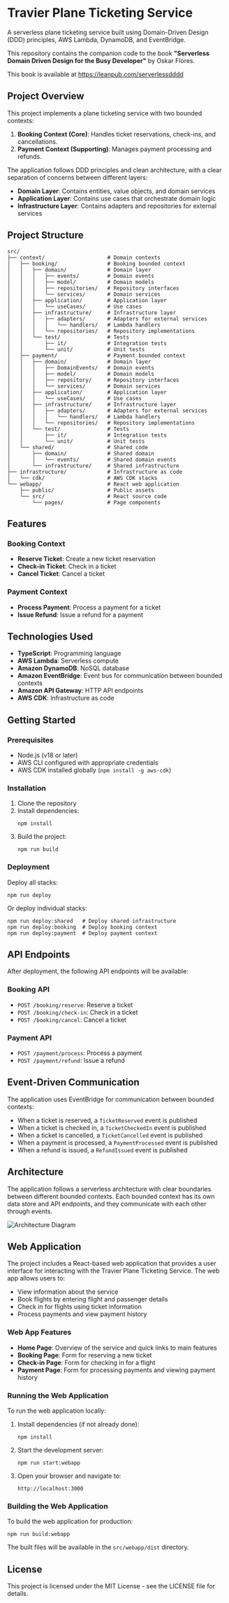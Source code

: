 # Travier Plane Ticketing Service

A serverless plane ticketing service built using Domain-Driven Design (DDD) principles, AWS Lambda, DynamoDB, and EventBridge.

This repository contains the companion code to the book **"Serverless Domain Driven Design for the Busy Developer"** by Oskar Flores.

This book is available at https://leanpub.com/serverlessdddd

## Project Overview

This project implements a plane ticketing service with two bounded contexts:

1. **Booking Context (Core)**: Handles ticket reservations, check-ins, and cancellations.
2. **Payment Context (Supporting)**: Manages payment processing and refunds.

The application follows DDD principles and clean architecture, with a clear separation of concerns between different layers:

- **Domain Layer**: Contains entities, value objects, and domain services
- **Application Layer**: Contains use cases that orchestrate domain logic
- **Infrastructure Layer**: Contains adapters and repositories for external services

## Project Structure

```
src/
├── context/                    # Domain contexts
│   ├── booking/                # Booking bounded context
│   │   ├── domain/             # Domain layer
│   │   │   ├── events/         # Domain events
│   │   │   ├── model/          # Domain models
│   │   │   ├── repositories/   # Repository interfaces
│   │   │   └── services/       # Domain services
│   │   ├── application/        # Application layer
│   │   │   └── useCases/       # Use cases
│   │   ├── infrastructure/     # Infrastructure layer
│   │   │   ├── adapters/       # Adapters for external services
│   │   │   │   └── handlers/   # Lambda handlers
│   │   │   └── repositories/   # Repository implementations
│   │   └── test/               # Tests
│   │       ├── it/             # Integration tests
│   │       └── unit/           # Unit tests
│   ├── payment/                # Payment bounded context
│   │   ├── domain/             # Domain layer
│   │   │   ├── DomainEvents/   # Domain events
│   │   │   ├── model/          # Domain models
│   │   │   ├── repository/     # Repository interfaces
│   │   │   └── services/       # Domain services
│   │   ├── application/        # Application layer
│   │   │   └── useCases/       # Use cases
│   │   ├── infrastructure/     # Infrastructure layer
│   │   │   ├── adapters/       # Adapters for external services
│   │   │   │   └── handlers/   # Lambda handlers
│   │   │   └── repositories/   # Repository implementations
│   │   └── test/               # Tests
│   │       ├── it/             # Integration tests
│   │       └── unit/           # Unit tests
│   └── shared/                 # Shared code
│       ├── domain/             # Shared domain
│       │   └── events/         # Shared domain events
│       └── infrastructure/     # Shared infrastructure
├── infrastructure/             # Infrastructure as code
│   └── cdk/                    # AWS CDK stacks
└── webapp/                     # React web application
    ├── public/                 # Public assets
    └── src/                    # React source code
        └── pages/              # Page components
```

## Features

### Booking Context

- **Reserve Ticket**: Create a new ticket reservation
- **Check-in Ticket**: Check in a ticket
- **Cancel Ticket**: Cancel a ticket

### Payment Context

- **Process Payment**: Process a payment for a ticket
- **Issue Refund**: Issue a refund for a payment

## Technologies Used

- **TypeScript**: Programming language
- **AWS Lambda**: Serverless compute
- **Amazon DynamoDB**: NoSQL database
- **Amazon EventBridge**: Event bus for communication between bounded contexts
- **Amazon API Gateway**: HTTP API endpoints
- **AWS CDK**: Infrastructure as code

## Getting Started

### Prerequisites

- Node.js (v18 or later)
- AWS CLI configured with appropriate credentials
- AWS CDK installed globally (`npm install -g aws-cdk`)

### Installation

1. Clone the repository
2. Install dependencies:
   ```
   npm install
   ```
3. Build the project:
   ```
   npm run build
   ```

### Deployment

Deploy all stacks:
```
npm run deploy
```

Or deploy individual stacks:
```
npm run deploy:shared   # Deploy shared infrastructure
npm run deploy:booking  # Deploy booking context
npm run deploy:payment  # Deploy payment context
```

## API Endpoints

After deployment, the following API endpoints will be available:

### Booking API

- `POST /booking/reserve`: Reserve a ticket
- `POST /booking/check-in`: Check in a ticket
- `POST /booking/cancel`: Cancel a ticket

### Payment API

- `POST /payment/process`: Process a payment
- `POST /payment/refund`: Issue a refund

## Event-Driven Communication

The application uses EventBridge for communication between bounded contexts:

- When a ticket is reserved, a `TicketReserved` event is published
- When a ticket is checked in, a `TicketCheckedIn` event is published
- When a ticket is cancelled, a `TicketCancelled` event is published
- When a payment is processed, a `PaymentProcessed` event is published
- When a refund is issued, a `RefundIssued` event is published

## Architecture

The application follows a serverless architecture with clear boundaries between different bounded contexts. Each bounded context has its own data store and API endpoints, and they communicate with each other through events.

![Architecture Diagram](https://via.placeholder.com/800x400?text=Travier+Architecture+Diagram)

## Web Application

The project includes a React-based web application that provides a user interface for interacting with the Travier Plane Ticketing Service. The web app allows users to:

- View information about the service
- Book flights by entering flight and passenger details
- Check in for flights using ticket information
- Process payments and view payment history

### Web App Features

- **Home Page**: Overview of the service and quick links to main features
- **Booking Page**: Form for reserving a new ticket
- **Check-in Page**: Form for checking in for a flight
- **Payment Page**: Form for processing payments and viewing payment history

### Running the Web Application

To run the web application locally:

1. Install dependencies (if not already done):
   ```
   npm install
   ```

2. Start the development server:
   ```
   npm run start:webapp
   ```

3. Open your browser and navigate to:
   ```
   http://localhost:3000
   ```

### Building the Web Application

To build the web application for production:

```
npm run build:webapp
```

The built files will be available in the `src/webapp/dist` directory.

## License

This project is licensed under the MIT License - see the LICENSE file for details.
